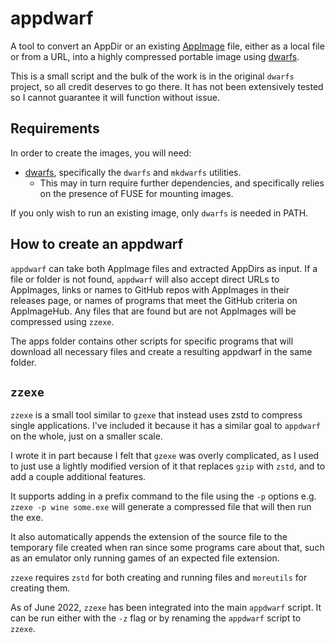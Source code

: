 appdwarf
=======
A tool to convert an AppDir or an existing [AppImage](https://appimage.org/) file,
either as a local file or from a URL, into a highly compressed portable image using
[dwarfs](https://github.com/mhx/dwarfs).

This is a small script and the bulk of the work is in the original `dwarfs` project,
so all credit deserves to go there. It has not been extensively tested so I cannot
guarantee it will function without issue.

## Requirements

In order to create the images, you will need:

- [dwarfs](https://github.com/mhx/dwarfs), specifically the `dwarfs` and `mkdwarfs` utilities.
    - This may in turn require further dependencies, and specifically relies on the presence of FUSE for mounting images.

If you only wish to run an existing image, only `dwarfs` is needed in PATH.

## How to create an appdwarf

`appdwarf` can take both AppImage files and extracted AppDirs as input. If a file
or folder is not found, `appdwarf` will also accept direct URLs to AppImages, links
or names to GitHub repos with AppImages in their releases page, or names of programs
that meet the GitHub criteria on AppImageHub. Any files that are found but are not
AppImages will be compressed using `zzexe`.

The apps folder contains other scripts for specific programs that will download all
necessary files and create a resulting appdwarf in the same folder.

## `zzexe`

`zzexe` is a small tool similar to `gzexe` that instead uses zstd to compress single applications.
I've included it because it has a similar goal to `appdwarf` on the whole, just on a smaller scale.

I wrote it in part because I felt that `gzexe` was overly complicated, as I used to 
just use a lightly modified version of it that replaces `gzip` with `zstd`,
and to add a couple additional features. 

It supports adding in a prefix command to the file using the `-p` options e.g.
`zzexe -p wine some.exe` will generate a compressed file that will then run the exe.

It also automatically appends the extension of the source file to the temporary file
created when ran since some programs care about that, such as an emulator only
running games of an expected file extension.

`zzexe` requires `zstd` for both creating and running files and `moreutils` for creating them.

As of June 2022, `zzexe` has been integrated into the main `appdwarf` script. It can
be run either with the `-z` flag or by renaming the `appdwarf` script to `zzexe`.
